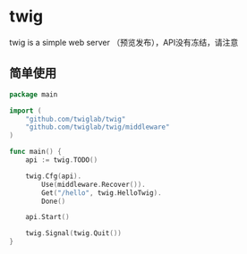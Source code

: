 # twig
twig is a simple web server （预览发布），API没有冻结，请注意

## 简单使用

```go
package main

import (
	"github.com/twiglab/twig"
	"github.com/twiglab/twig/middleware"
)

func main() {
	api := twig.TODO()

	twig.Cfg(api).
		Use(middleware.Recover()).
		Get("/hello", twig.HelloTwig).
		Done()

	api.Start()

	twig.Signal(twig.Quit())
}
```
